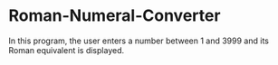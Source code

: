 # Roman-Numeral-Converter
In this program, the user enters a number between 1 and 3999 and its Roman equivalent is displayed.
